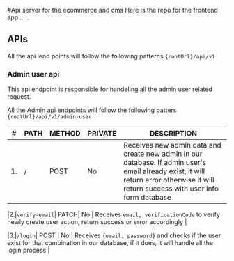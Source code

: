 #Api server for the ecommerce and cms
Here is the repo for the frontend app .....

## APIs
All the api lend points will follow the following patterns `{rootUrl}/api/v1`

### Admin user api 
This api endpoint is responsible for handeling all the admin user related request.

All the Admin api endpoints will follow the following patters `{rootUrl}/api/v1/admin-user`

| # | PATH | METHOD | PRIVATE | DESCRIPTION |
|---|----|------| ------ | ------- |
|1.| /| POST| No | Receives new admin data and create new admin in our database. If admin user's email already exist, it will return error otherwise it will return success with user info form database |

|2.|`verify-email`| PATCH| No | Receives `email, verificationCode` to verify newly create user action, return success or error accordingly |

|3.|`/login`| POST | No | Receives `{email, password}` and checks if the user exist for that combination in our database, if it does, it will handle all the login process |
